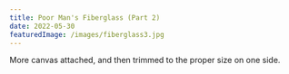 ```yaml
---
title: Poor Man's Fiberglass (Part 2)
date: 2022-05-30
featuredImage: /images/fiberglass3.jpg
---
```


More canvas attached, and then trimmed to the proper size on one side.
